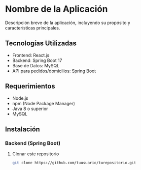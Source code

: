 # Nombre de la Aplicación

Descripción breve de la aplicación, incluyendo su propósito y características principales.

## Tecnologías Utilizadas

- Frontend: React.js
- Backend: Spring Boot 17
- Base de Datos: MySQL
- API para pedidos/domicilios: Spring Boot

## Requerimientos

- Node.js
- npm (Node Package Manager)
- Java 8 o superior
- MySQL

## Instalación

### Backend (Spring Boot)

1. Clonar este repositorio
   ```bash
   git clone https://github.com/tuusuario/turepositorio.git
